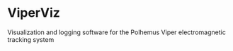 # ViperViz
Visualization and logging software for the Polhemus Viper electromagnetic tracking system
